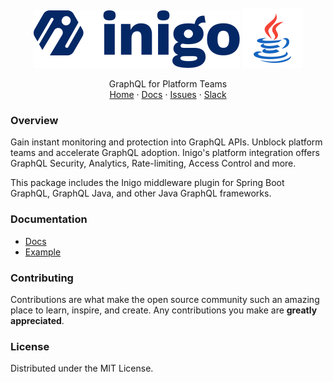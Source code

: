 <br />
<div align="center">
  <img src="https://raw.githubusercontent.com/inigolabs/inigo-jv/master/docs/inigo.svg">
  <img src="https://raw.githubusercontent.com/inigolabs/inigo-jv/master/docs/java.svg">

  <p align="center">
    GraphQL for Platform Teams
    <br />
    <a href="https://inigo.io">Home</a>
    ·
    <a href="https://docs.inigo.io/">Docs</a>
    ·
    <a href="https://github.com/inigolabs/inigo-jv/issues">Issues</a>
    ·
    <a href="https://slack.inigo.io/">Slack</a>
  </p>
</div>

### Overview
Gain instant monitoring and protection into GraphQL APIs. Unblock platform teams and accelerate GraphQL adoption.
Inigo's platform integration offers GraphQL Security, Analytics, Rate-limiting, Access Control and more.  

This package includes the Inigo middleware plugin for Spring Boot GraphQL, GraphQL Java, and other Java GraphQL frameworks.

### Documentation
* [Docs](https://docs.inigo.io/)
* [Example](https://github.com/inigolabs/inigo-jv/tree/master/example)

### Contributing
Contributions are what make the open source community such an amazing place to learn, inspire, and create. Any contributions you make are **greatly appreciated**.

### License
Distributed under the MIT License.